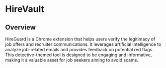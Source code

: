 # HireVault

## Overview
HireGuard is a Chrome extension that helps users verify the legitimacy of job offers and recruiter communications. It leverages artificial intelligence to analyze job-related emails and provides feedback on potential red flags. This detective-themed tool is designed to be engaging and informative, making it a valuable asset for job seekers aiming to avoid scams.

